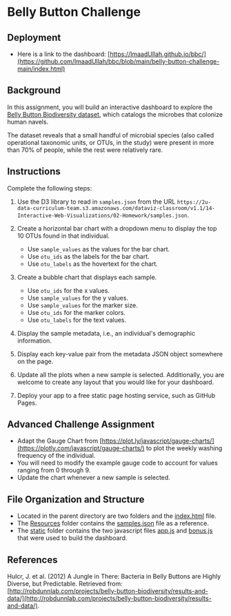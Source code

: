 # Belly Button Challenge

## Deployment
* Here is a link to the dashboard: [https://ImaadUllah.github.io/bbc/](https://github.com/ImaadUllah/bbc/blob/main/belly-button-challenge-main/index.html)

## Background
In this assignment, you will build an interactive dashboard to explore the [Belly Button Biodiversity dataset](http://robdunnlab.com/projects/belly-button-biodiversity/), which catalogs the microbes that colonize human navels.

The dataset reveals that a small handful of microbial species (also called operational taxonomic units, or OTUs, in the study) were present in more than 70% of people, while the rest were relatively rare.
## Instructions
Complete the following steps:
 
 1. Use the D3 library to read in `samples.json` from the URL `https://2u-data-curriculum-team.s3.amazonaws.com/dataviz-classroom/v1.1/14-Interactive-Web-Visualizations/02-Homework/samples.json`.

 2. Create a horizontal bar chart with a dropdown menu to display the top 10 OTUs found in that individual.
    * Use `sample_values` as the values for the bar chart.
    * Use `otu_ids` as the labels for the bar chart.
    * Use `otu_labels` as the hovertext for the chart.
    
 3. Create a bubble chart that displays each sample.
    * Use `otu_ids` for the x values.
    * Use `sample_values` for the y values.
    * Use `sample_values` for the marker size.
    * Use `otu_ids` for the marker colors.
    * Use `otu_labels` for the text values.
    
  4. Display the sample metadata, i.e., an individual's demographic information.

  5. Display each key-value pair from the metadata JSON object somewhere on the page.
  
  6. Update all the plots when a new sample is selected. Additionally, you are welcome to create any layout that you would like for your dashboard.

  7. Deploy your app to a free static page hosting service, such as GitHub Pages.
  
## Advanced Challenge Assignment
 * Adapt the Gauge Chart from [https://plot.ly/javascript/gauge-charts/](https://plotly.com/javascript/gauge-charts/) to plot the weekly washing frequency of the individual.
 * You will need to modify the example gauge code to account for values ranging from 0 through 9.
 * Update the chart whenever a new sample is selected.
  
## File Organization and Structure
* Located in the parent directory are two folders and the [index.html](https://github.com/tallantj95/belly-button-challenge/blob/main/index.html) file.
* The [Resources](https://github.com/Zuzubee/belly-button-challenge/tree/main/Resources) folder contains the [samples.json](https://github.com/Zuzubee/belly-button-challenge/blob/main/Resources/samples.json) file as a reference.
* The [static](https://github.com/Zuzubee/belly-button-challenge/tree/main/static/js) folder contains the two javascript files [app.js](https://github.com/Zuzubee/belly-button-challenge/blob/main/static/js/app.js) and [bonus.js](https://github.com/tallantj95/belly-button-challenge/blob/main/static/js/bonus.js) that were used to build the dashboard.

## References
Hulcr, J. et al. (2012) A Jungle in There: Bacteria in Belly Buttons are Highly Diverse, but Predictable. Retrieved from: [http://robdunnlab.com/projects/belly-button-biodiversity/results-and-data/](http://robdunnlab.com/projects/belly-button-biodiversity/results-and-data/).






